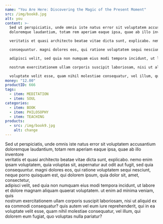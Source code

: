 ```yaml
---
name: "You Are Here: Discovering the Magic of the Present Moment"
src: /img/book8.jpg
alt: you
content: >-
  Sed ut perspiciatis, unde omnis iste natus error sit voluptatem accusantium
  doloremque laudantium, totam rem aperiam eaque ipsa, quae ab illo inventore

  veritatis et quasi architecto beatae vitae dicta sunt, explicabo. nemo enim ipsam voluptatem, quia voluptas sit, aspernatur aut odit aut fugit, sed quia

  consequuntur. magni dolores eos, qui ratione voluptatem sequi nesciunt, neque porro quisquam est, qui dolorem ipsum, quia dolor sit, amet, consectetur,

  adipisci velit, sed quia non numquam eius modi tempora incidunt, ut labore et dolore magnam aliquam quaerat voluptatem. ut enim ad minima veniam, quis

  nostrum exercitationem ullam corporis suscipit laboriosam, nisi ut aliquid ex ea commodi consequatur? quis autem vel eum iure reprehenderit, qui in ea

  voluptate velit esse, quam nihil molestiae consequatur, vel illum, qui dolorem eum fugiat, quo voluptas nulla pariatur?
money: "12.00"
productID: 666
tags:
  - item: MEDITATION
  - item: SOUL
categories:
  - item: BOOK
  - item: PHILOSOPHY
  - item: TEACHING
products:
  - src: /img/book9.jpg
    alt: change
---
```

Sed ut perspiciatis, unde omnis iste natus error sit voluptatem accusantium doloremque laudantium, totam rem aperiam eaque ipsa, quae ab illo inventore\
veritatis et quasi architecto beatae vitae dicta sunt, explicabo. nemo enim ipsam voluptatem, quia voluptas sit, aspernatur aut odit aut fugit, sed quia\
consequuntur. magni dolores eos, qui ratione voluptatem sequi nesciunt, neque porro quisquam est, qui dolorem ipsum, quia dolor sit, amet, consectetur,\
adipisci velit, sed quia non numquam eius modi tempora incidunt, ut labore et dolore magnam aliquam quaerat voluptatem. ut enim ad minima veniam, quis\
nostrum exercitationem ullam corporis suscipit laboriosam, nisi ut aliquid ex ea commodi consequatur? quis autem vel eum iure reprehenderit, qui in ea\
voluptate velit esse, quam nihil molestiae consequatur, vel illum, qui dolorem eum fugiat, quo voluptas nulla pariatur?